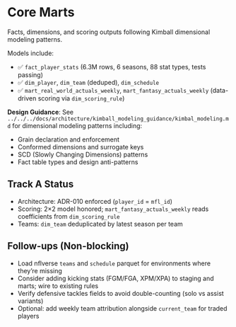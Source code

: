# Core Marts

Facts, dimensions, and scoring outputs following Kimball dimensional modeling patterns.

Models include:

- ✅ `fact_player_stats` (6.3M rows, 6 seasons, 88 stat types, tests passing)
- ✅ `dim_player`, `dim_team` (deduped), `dim_schedule`
- ✅ `mart_real_world_actuals_weekly`, `mart_fantasy_actuals_weekly` (data-driven scoring via `dim_scoring_rule`)

**Design Guidance**: See `../../../docs/architecture/kimball_modeling_guidance/kimbal_modeling.md` for dimensional modeling patterns including:

- Grain declaration and enforcement
- Conformed dimensions and surrogate keys
- SCD (Slowly Changing Dimensions) patterns
- Fact table types and design anti-patterns

## Track A Status

- Architecture: ADR-010 enforced (`player_id` = `mfl_id`)
- Scoring: 2×2 model honored; `mart_fantasy_actuals_weekly` reads coefficients from `dim_scoring_rule`
- Teams: `dim_team` deduplicated by latest season per team

## Follow-ups (Non-blocking)

- Load nflverse `teams` and `schedule` parquet for environments where they’re missing
- Consider adding kicking stats (FGM/FGA, XPM/XPA) to staging and marts; wire to existing rules
- Verify defensive tackles fields to avoid double-counting (solo vs assist variants)
- Optional: add weekly team attribution alongside `current_team` for traded players
